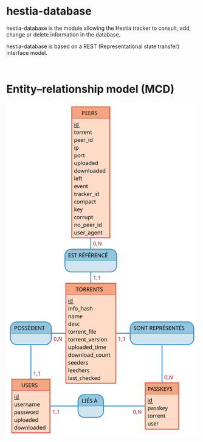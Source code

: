 <h1>hestia-database</h1>

<p>

hestia-database is the module allowing the Hestia tracker to consult, add, change or delete information in the database.

hestia-database is based on a REST (Representational state transfer) interface model.

</p>

<br>

<h1>
    Entity–relationship model (MCD)
</h1>

<p align="center">
    <img src="Documentation/Passkeys.svg">
</p>